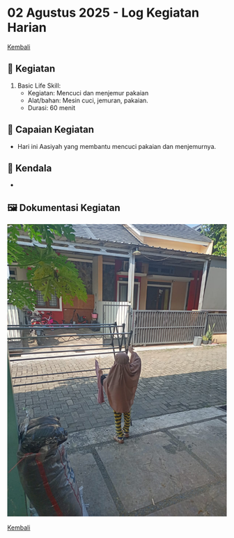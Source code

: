 # 02 Agustus 2025 - Log Kegiatan Harian
[Kembali](readme.md)

## 📌 Kegiatan
1. Basic Life Skill:
   - Kegiatan: Mencuci dan menjemur pakaian
   - Alat/bahan: Mesin cuci, jemuran, pakaian.
   - Durasi: 60 menit

## 🎯 Capaian Kegiatan
- Hari ini Aasiyah yang membantu mencuci pakaian dan menjemurnya.

## 🚧 Kendala
- 

## 🖼️ Dokumentasi Kegiatan
![Cicu Kering Pake](img/20250802-cucijemur.jpeg)

[Kembali](readme.md)